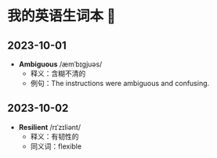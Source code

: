 # 我的英语生词本 📖

## 2023-10-01
- **Ambiguous** /æmˈbɪɡjuəs/  
  - 释义：含糊不清的  
  - 例句：The instructions were ambiguous and confusing.

## 2023-10-02
- **Resilient** /rɪˈzɪliənt/  
  - 释义：有韧性的  
  - 同义词：flexible
